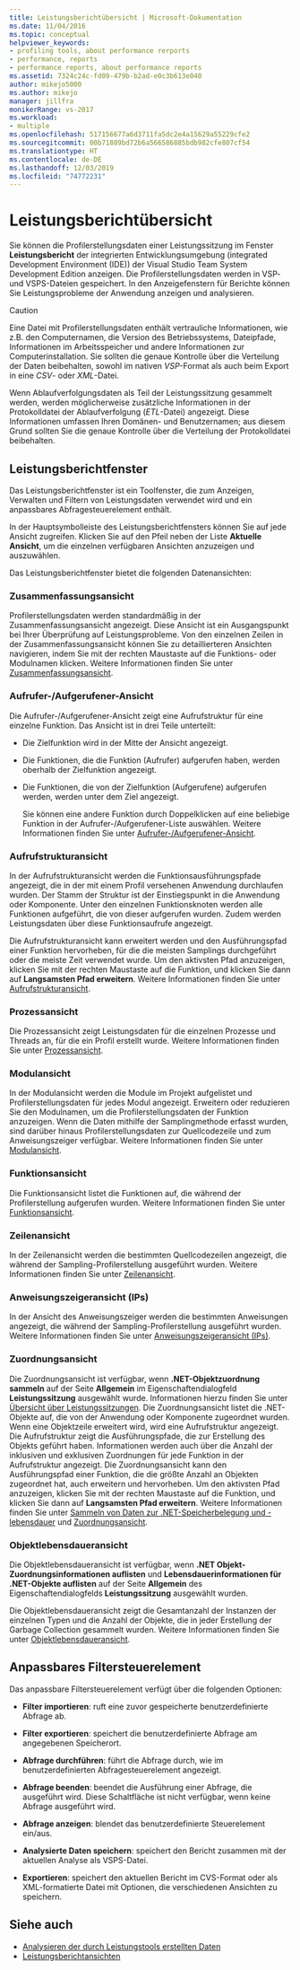 ```yaml
---
title: Leistungsberichtübersicht | Microsoft-Dokumentation
ms.date: 11/04/2016
ms.topic: conceptual
helpviewer_keywords:
- profiling tools, about performance rerports
- performance, reports
- performance reports, about performance reports
ms.assetid: 7324c24c-fd09-479b-b2ad-e0c3b613e040
author: mikejo5000
ms.author: mikejo
manager: jillfra
monikerRange: vs-2017
ms.workload:
- multiple
ms.openlocfilehash: 517156677a6d3711fa5dc2e4a15629a55229cfe2
ms.sourcegitcommit: 00b71889bd72b6a566586885bdb982cfe807cf54
ms.translationtype: HT
ms.contentlocale: de-DE
ms.lasthandoff: 12/03/2019
ms.locfileid: "74772231"
---
```

# <a name="performance-report-overview"></a>Leistungsberichtübersicht
Sie können die Profilerstellungsdaten einer Leistungssitzung im Fenster **Leistungsbericht** der integrierten Entwicklungsumgebung (integrated Development Environment (IDE)) der Visual Studio Team System Development Edition anzeigen. Die Profilerstellungsdaten werden in VSP- und VSPS-Dateien gespeichert. In den Anzeigefenstern für Berichte können Sie Leistungsprobleme der Anwendung anzeigen und analysieren.

> [!CAUTION]
> Eine Datei mit Profilerstellungsdaten enthält vertrauliche Informationen, wie z.B. den Computernamen, die Version des Betriebssystems, Dateipfade, Informationen im Arbeitsspeicher und andere Informationen zur Computerinstallation. Sie sollten die genaue Kontrolle über die Verteilung der Daten beibehalten, sowohl im nativen *VSP*-Format als auch beim Export in eine *CSV*- oder *XML*-Datei.
>
> Wenn Ablaufverfolgungsdaten als Teil der Leistungssitzung gesammelt werden, werden möglicherweise zusätzliche Informationen in der Protokolldatei der Ablaufverfolgung (*ETL*-Datei) angezeigt. Diese Informationen umfassen Ihren Domänen- und Benutzernamen; aus diesem Grund sollten Sie die genaue Kontrolle über die Verteilung der Protokolldatei beibehalten.

## <a name="performance-report-window"></a>Leistungsberichtfenster
 Das Leistungsberichtfenster ist ein Toolfenster, die zum Anzeigen, Verwalten und Filtern von Leistungsdaten verwendet wird und ein anpassbares Abfragesteuerelement enthält.

 In der Hauptsymbolleiste des Leistungsberichtfensters können Sie auf jede Ansicht zugreifen. Klicken Sie auf den Pfeil neben der Liste **Aktuelle Ansicht**, um die einzelnen verfügbaren Ansichten anzuzeigen und auszuwählen.

 Das Leistungsberichtfenster bietet die folgenden Datenansichten:

### <a name="summary-view"></a>Zusammenfassungsansicht
 Profilerstellungsdaten werden standardmäßig in der Zusammenfassungsansicht angezeigt. Diese Ansicht ist ein Ausgangspunkt bei Ihrer Überprüfung auf Leistungsprobleme. Von den einzelnen Zeilen in der Zusammenfassungsansicht können Sie zu detaillierteren Ansichten navigieren, indem Sie mit der rechten Maustaste auf die Funktions- oder Modulnamen klicken. Weitere Informationen finden Sie unter [Zusammenfassungsansicht](../profiling/summary-view.md).

### <a name="callercallee-view"></a>Aufrufer-/Aufgerufener-Ansicht
 Die Aufrufer-/Aufgerufener-Ansicht zeigt eine Aufrufstruktur für eine einzelne Funktion. Das Ansicht ist in drei Teile unterteilt:

- Die Zielfunktion wird in der Mitte der Ansicht angezeigt.

- Die Funktionen, die die Funktion (Aufrufer) aufgerufen haben, werden oberhalb der Zielfunktion angezeigt.

- Die Funktionen, die von der Zielfunktion (Aufgerufene) aufgerufen werden, werden unter dem Ziel angezeigt.

  Sie können eine andere Funktion durch Doppelklicken auf eine beliebige Funktion in der Aufrufer-/Aufgerufener-Liste auswählen. Weitere Informationen finden Sie unter [Aufrufer-/Aufgerufener-Ansicht](../profiling/caller-callee-view.md).

### <a name="call-tree-view"></a>Aufrufstrukturansicht
 In der Aufrufstrukturansicht werden die Funktionsausführungspfade angezeigt, die in der mit einem Profil versehenen Anwendung durchlaufen wurden. Der Stamm der Struktur ist der Einstiegspunkt in die Anwendung oder Komponente. Unter den einzelnen Funktionsknoten werden alle Funktionen aufgeführt, die von dieser aufgerufen wurden. Zudem werden Leistungsdaten über diese Funktionsaufrufe angezeigt.

 Die Aufrufstrukturansicht kann erweitert werden und den Ausführungspfad einer Funktion hervorheben, für die die meisten Samplings durchgeführt oder die meiste Zeit verwendet wurde. Um den aktivsten Pfad anzuzeigen, klicken Sie mit der rechten Maustaste auf die Funktion, und klicken Sie dann auf **Langsamsten Pfad erweitern**. Weitere Informationen finden Sie unter [Aufrufstrukturansicht](../profiling/call-tree-view.md).

### <a name="process-view"></a>Prozessansicht
 Die Prozessansicht zeigt Leistungsdaten für die einzelnen Prozesse und Threads an, für die ein Profil erstellt wurde. Weitere Informationen finden Sie unter [Prozessansicht](../profiling/process-view.md).

### <a name="modules-view"></a>Modulansicht
 In der Modulansicht werden die Module im Projekt aufgelistet und Profilerstellungsdaten für jedes Modul angezeigt. Erweitern oder reduzieren Sie den Modulnamen, um die Profilerstellungsdaten der Funktion anzuzeigen. Wenn die Daten mithilfe der Samplingmethode erfasst wurden, sind darüber hinaus Profilerstellungsdaten zur Quellcodezeile und zum Anweisungszeiger verfügbar. Weitere Informationen finden Sie unter [Modulansicht](../profiling/modules-view.md).

### <a name="functions-view"></a>Funktionsansicht
 Die Funktionsansicht listet die Funktionen auf, die während der Profilerstellung aufgerufen wurden. Weitere Informationen finden Sie unter [Funktionsansicht](../profiling/functions-view.md).

### <a name="line-view"></a>Zeilenansicht
 In der Zeilenansicht werden die bestimmten Quellcodezeilen angezeigt, die während der Sampling-Profilerstellung ausgeführt wurden. Weitere Informationen finden Sie unter [Zeilenansicht](../profiling/lines-view.md).

### <a name="instruction-pointer-ip-view"></a>Anweisungszeigeransicht (IPs)
 In der Ansicht des Anweisungszeiger werden die bestimmten Anweisungen angezeigt, die während der Sampling-Profilerstellung ausgeführt wurden. Weitere Informationen finden Sie unter [Anweisungszeigeransicht (IPs)](../profiling/instruction-pointers-ips-view.md).

### <a name="allocation-view"></a>Zuordnungsansicht
 Die Zuordnungsansicht ist verfügbar, wenn **.NET-Objektzuordnung sammeln** auf der Seite **Allgemein** im Eigenschaftendialogfeld **Leistungssitzung** ausgewählt wurde. Informationen hierzu finden Sie unter [Übersicht über Leistungssitzungen](../profiling/performance-session-overview.md). Die Zuordnungsansicht listet die .NET-Objekte auf, die von der Anwendung oder Komponente zugeordnet wurden. Wenn eine Objektzeile erweitert wird, wird eine Aufrufstruktur angezeigt. Die Aufrufstruktur zeigt die Ausführungspfade, die zur Erstellung des Objekts geführt haben. Informationen werden auch über die Anzahl der inklusiven und exklusiven Zuordnungen für jede Funktion in der Aufrufstruktur angezeigt. Die Zuordnungsansicht kann den Ausführungspfad einer Funktion, die die größte Anzahl an Objekten zugeordnet hat, auch erweitern und hervorheben. Um den aktivsten Pfad anzuzeigen, klicken Sie mit der rechten Maustaste auf die Funktion, und klicken Sie dann auf **Langsamsten Pfad erweitern**. Weitere Informationen finden Sie unter [Sammeln von Daten zur .NET-Speicherbelegung und -lebensdauer](../profiling/collecting-dotnet-memory-allocation-and-lifetime-data.md) und [Zuordnungsansicht](../profiling/dotnet-memory-allocations-view.md).

### <a name="objects-lifetime-view"></a>Objektlebensdaueransicht
 Die Objektlebensdaueransicht ist verfügbar, wenn **.NET Objekt-Zuordnungsinformationen auflisten** und **Lebensdauerinformationen für .NET-Objekte auflisten**  auf der Seite **Allgemein** des Eigenschaftendialogfelds **Leistungssitzung** ausgewählt wurden.

 Die Objektlebensdaueransicht zeigt die Gesamtanzahl der Instanzen der einzelnen Typen und die Anzahl der Objekte, die in jeder Erstellung der Garbage Collection gesammelt wurden. Weitere Informationen finden Sie unter [Objektlebensdaueransicht](../profiling/object-lifetime-view.md).

## <a name="customizable-filter-control"></a>Anpassbares Filtersteuerelement
 Das anpassbare Filtersteuerelement verfügt über die folgenden Optionen:

- **Filter importieren**: ruft eine zuvor gespeicherte benutzerdefinierte Abfrage ab.

- **Filter exportieren**: speichert die benutzerdefinierte Abfrage am angegebenen Speicherort.

- **Abfrage durchführen**: führt die Abfrage durch, wie im benutzerdefinierten Abfragesteuerelement angezeigt.

- **Abfrage beenden**: beendet die Ausführung einer Abfrage, die ausgeführt wird. Diese Schaltfläche ist nicht verfügbar, wenn keine Abfrage ausgeführt wird.

- **Abfrage anzeigen**: blendet das benutzerdefinierte Steuerelement ein/aus.

- **Analysierte Daten speichern**: speichert den Bericht zusammen mit der aktuellen Analyse als VSPS-Datei.

- **Exportieren**: speichert den aktuellen Bericht im CVS-Format oder als XML-formatierte Datei mit Optionen, die verschiedenen Ansichten zu speichern.

## <a name="see-also"></a>Siehe auch
- [Analysieren der durch Leistungstools erstellten Daten](../profiling/analyzing-performance-tools-data.md)
- [Leistungsberichtansichten](../profiling/performance-report-views.md)
